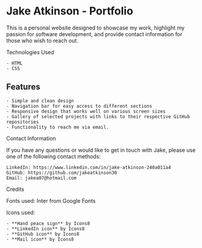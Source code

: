 # Jake Atkinson - Portfolio

This is a personal website designed to showcase my work, highlight my passion for software development, and provide contact information for those who 
wish to reach out.

Technologies Used

    - HTML
    - CSS
    
## Features

    - Simple and clean design
    - Navigation bar for easy access to different sections
    - Responsive design that works well on various screen sizes
    - Gallery of selected projects with links to their respective GitHub repositories
    - Functionality to reach me via email.

Contact Information

If you have any questions or would like to get in touch with Jake, please use one of the following contact methods:

    LinkedIn: https://www.linkedin.com/in/jake-atkinson-240a011a4
    GitHub: https://github.com/jakeatkinson30
    Email: jakea07@hotmail.com

Credits

Fonts used: Inter from Google Fonts

Icons used:

    - **Hand peace sign** by Icons8
    - **LinkedIn icon** by Icons8
    - **GitHub icon** by Icons8
    - **Mail icon** by Icons8
    
